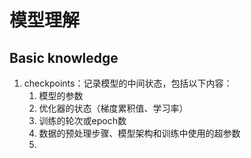 # 模型理解


## Basic knowledge
1. checkpoints：记录模型的中间状态，包括以下内容：
   1. 模型的参数
   2. 优化器的状态（梯度累积值、学习率）
   3. 训练的轮次或epoch数
   4. 数据的预处理步骤、模型架构和训练中使用的超参数
   5. 